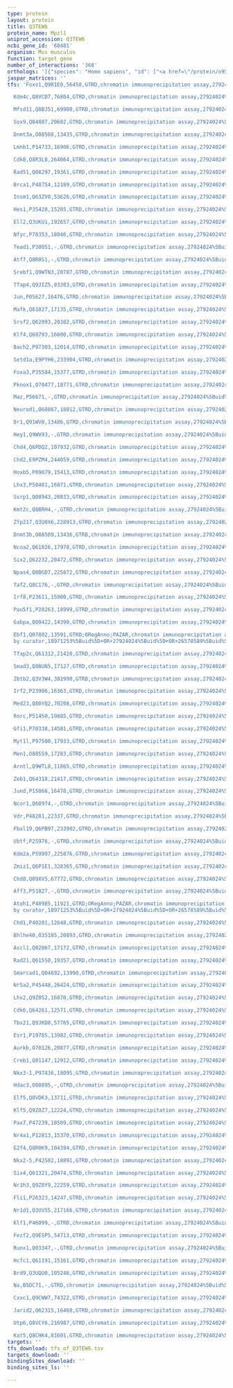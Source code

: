 ```yaml
---
type: protein
layout: protein
title: Q3TEW6
protein_name: Mpzl1
uniprot_accession: Q3TEW6
ncbi_gene_id: '68481'
organism: Mus musculus
function: target gene
number_of_interactions: '368'
orthologs: '[{"species": "Homo sapiens", "id": ["<a href=\"/protein/o95297\">O95297</a>"]}, {"species": "Rattus norvegicus", "id": ["<a href=\"/protein/q6ayt8\">Q6AYT8</a>"]}, {"species": "Danio rerio", "id": ["E9QC94"]}]'
jaspar_matrices: ''
tfs: 'Foxo1,Q9R1E0,56458,GTRD,chromatin immunoprecipitation assay,27924024%5Buid%5D,No

  Kdm4c,Q8VCD7,76804,GTRD,chromatin immunoprecipitation assay,27924024%5Buid%5D,No

  Mfsd11,Q8BJ51,69900,GTRD,chromatin immunoprecipitation assay,27924024%5Buid%5D,No

  Sox9,Q04887,20682,GTRD,chromatin immunoprecipitation assay,27924024%5Buid%5D,No

  Dnmt3a,O88508,13435,GTRD,chromatin immunoprecipitation assay,27924024%5Buid%5D,No

  Lmnb1,P14733,16906,GTRD,chromatin immunoprecipitation assay,27924024%5Buid%5D,No

  Cdk8,Q8R3L8,264064,GTRD,chromatin immunoprecipitation assay,27924024%5Buid%5D,No

  Rad51,Q08297,19361,GTRD,chromatin immunoprecipitation assay,27924024%5Buid%5D,No

  Brca1,P48754,12189,GTRD,chromatin immunoprecipitation assay,27924024%5Buid%5D,No

  Insm1,Q63ZV0,53626,GTRD,chromatin immunoprecipitation assay,27924024%5Buid%5D,No

  Hes1,P35428,15205,GTRD,chromatin immunoprecipitation assay,27924024%5Buid%5D,No

  Ell2,Q3UKU1,192657,GTRD,chromatin immunoprecipitation assay,27924024%5Buid%5D,No

  Nfyc,P70353,18046,GTRD,chromatin immunoprecipitation assay,27924024%5Buid%5D,No

  Tead1,P30051,-,GTRD,chromatin immunoprecipitation assay,27924024%5Buid%5D,No

  Atf7,Q8R0S1,-,GTRD,chromatin immunoprecipitation assay,27924024%5Buid%5D,No

  Srebf1,Q9WTN3,20787,GTRD,chromatin immunoprecipitation assay,27924024%5Buid%5D,No

  Tfap4,Q9JIZ5,83383,GTRD,chromatin immunoprecipitation assay,27924024%5Buid%5D,No

  Jun,P05627,16476,GTRD,chromatin immunoprecipitation assay,27924024%5Buid%5D,No

  Mafk,Q61827,17135,GTRD,chromatin immunoprecipitation assay,27924024%5Buid%5D,No

  Srsf2,Q62093,20382,GTRD,chromatin immunoprecipitation assay,27924024%5Buid%5D,No

  Klf4,Q60793,16600,GTRD,chromatin immunoprecipitation assay,27924024%5Buid%5D,No

  Bach2,P97303,12014,GTRD,chromatin immunoprecipitation assay,27924024%5Buid%5D,No

  Setd1a,E9PYH6,233904,GTRD,chromatin immunoprecipitation assay,27924024%5Buid%5D,No

  Foxa3,P35584,15377,GTRD,chromatin immunoprecipitation assay,27924024%5Buid%5D,No

  Pknox1,O70477,18771,GTRD,chromatin immunoprecipitation assay,27924024%5Buid%5D,No

  Maz,P56671,-,GTRD,chromatin immunoprecipitation assay,27924024%5Buid%5D,No

  Neurod1,Q60867,18012,GTRD,chromatin immunoprecipitation assay,27924024%5Buid%5D,No

  Dr1,Q91WV0,13486,GTRD,chromatin immunoprecipitation assay,27924024%5Buid%5D,No

  Hey1,Q9WV93,-,GTRD,chromatin immunoprecipitation assay,27924024%5Buid%5D,No

  Chd4,Q6PDQ2,107932,GTRD,chromatin immunoprecipitation assay,27924024%5Buid%5D,No

  Chd2,E9PZM4,244059,GTRD,chromatin immunoprecipitation assay,27924024%5Buid%5D,No

  Hoxb5,P09079,15413,GTRD,chromatin immunoprecipitation assay,27924024%5Buid%5D,No

  Lhx3,P50481,16871,GTRD,chromatin immunoprecipitation assay,27924024%5Buid%5D,No

  Ssrp1,Q08943,20833,GTRD,chromatin immunoprecipitation assay,27924024%5Buid%5D,No

  Kmt2c,Q8BRH4,-,GTRD,chromatin immunoprecipitation assay,27924024%5Buid%5D,No

  Zfp217,Q3U0X6,228913,GTRD,chromatin immunoprecipitation assay,27924024%5Buid%5D,No

  Dnmt3b,O88509,13436,GTRD,chromatin immunoprecipitation assay,27924024%5Buid%5D,No

  Ncoa2,Q61026,17978,GTRD,chromatin immunoprecipitation assay,27924024%5Buid%5D,No

  Six2,Q62232,20472,GTRD,chromatin immunoprecipitation assay,27924024%5Buid%5D,No

  Npas4,Q8BGD7,225872,GTRD,chromatin immunoprecipitation assay,27924024%5Buid%5D,No

  Taf2,Q8C176,-,GTRD,chromatin immunoprecipitation assay,27924024%5Buid%5D,No

  Irf8,P23611,15900,GTRD,chromatin immunoprecipitation assay,27924024%5Buid%5D,No

  Pou5f1,P20263,18999,GTRD,chromatin immunoprecipitation assay,27924024%5Buid%5D,No

  Gabpa,Q00422,14390,GTRD,chromatin immunoprecipitation assay,27924024%5Buid%5D,No

  Ebf1,Q07802,13591,GTRD;ORegAnno;PAZAR,chromatin immunoprecipitation assay;inferred
  by curator,18971253%5Buid%5D+OR+27924024%5Buid%5D+OR+26578589%5Buid%5D,No

  Tfap2c,Q61312,21420,GTRD,chromatin immunoprecipitation assay,27924024%5Buid%5D,No

  Smad3,Q8BUN5,17127,GTRD,chromatin immunoprecipitation assay,27924024%5Buid%5D,No

  Zbtb2,Q3V3W4,381990,GTRD,chromatin immunoprecipitation assay,27924024%5Buid%5D,No

  Irf2,P23906,16363,GTRD,chromatin immunoprecipitation assay,27924024%5Buid%5D,No

  Med23,Q80YQ2,70208,GTRD,chromatin immunoprecipitation assay,27924024%5Buid%5D,No

  Rorc,P51450,19885,GTRD,chromatin immunoprecipitation assay,27924024%5Buid%5D,No

  Gfi1,P70338,14581,GTRD,chromatin immunoprecipitation assay,27924024%5Buid%5D,No

  Myt1l,P97500,17933,GTRD,chromatin immunoprecipitation assay,27924024%5Buid%5D,No

  Men1,O88559,17283,GTRD,chromatin immunoprecipitation assay,27924024%5Buid%5D,No

  Arntl,Q9WTL8,11865,GTRD,chromatin immunoprecipitation assay,27924024%5Buid%5D,No

  Zeb1,Q64318,21417,GTRD,chromatin immunoprecipitation assay,27924024%5Buid%5D,No

  Jund,P15066,16478,GTRD,chromatin immunoprecipitation assay,27924024%5Buid%5D,No

  Ncor1,Q60974,-,GTRD,chromatin immunoprecipitation assay,27924024%5Buid%5D,No

  Vdr,P48281,22337,GTRD,chromatin immunoprecipitation assay,27924024%5Buid%5D,No

  Fbxl19,Q6PB97,233902,GTRD,chromatin immunoprecipitation assay,27924024%5Buid%5D,No

  Ubtf,P25976,-,GTRD,chromatin immunoprecipitation assay,27924024%5Buid%5D,No

  Kdm2a,P59997,225876,GTRD,chromatin immunoprecipitation assay,27924024%5Buid%5D,No

  Zmiz1,Q6P1E1,328365,GTRD,chromatin immunoprecipitation assay,27924024%5Buid%5D,No

  Chd8,Q09XV5,67772,GTRD,chromatin immunoprecipitation assay,27924024%5Buid%5D,No

  Aff3,P51827,-,GTRD,chromatin immunoprecipitation assay,27924024%5Buid%5D,No

  Atoh1,P48985,11921,GTRD;ORegAnno;PAZAR,chromatin immunoprecipitation assay;inferred
  by curator,18971253%5Buid%5D+OR+27924024%5Buid%5D+OR+26578589%5Buid%5D,No

  Chd1,P40201,12648,GTRD,chromatin immunoprecipitation assay,27924024%5Buid%5D,No

  Bhlhe40,O35185,20893,GTRD,chromatin immunoprecipitation assay,27924024%5Buid%5D,No

  Ascl1,Q02067,17172,GTRD,chromatin immunoprecipitation assay,27924024%5Buid%5D,No

  Rad21,Q61550,19357,GTRD,chromatin immunoprecipitation assay,27924024%5Buid%5D,No

  Smarcad1,Q04692,13990,GTRD,chromatin immunoprecipitation assay,27924024%5Buid%5D,No

  Nr5a2,P45448,26424,GTRD,chromatin immunoprecipitation assay,27924024%5Buid%5D,No

  Lhx2,Q9Z0S2,16870,GTRD,chromatin immunoprecipitation assay,27924024%5Buid%5D,No

  Cdk6,Q64261,12571,GTRD,chromatin immunoprecipitation assay,27924024%5Buid%5D,No

  Tbx21,Q9JKD8,57765,GTRD,chromatin immunoprecipitation assay,27924024%5Buid%5D,No

  Esr1,P19785,13982,GTRD,chromatin immunoprecipitation assay,27924024%5Buid%5D,No

  Aurkb,O70126,20877,GTRD,chromatin immunoprecipitation assay,27924024%5Buid%5D,No

  Creb1,Q01147,12912,GTRD,chromatin immunoprecipitation assay,27924024%5Buid%5D,No

  Nkx3-1,P97436,18095,GTRD,chromatin immunoprecipitation assay,27924024%5Buid%5D,No

  Hdac3,O88895,-,GTRD,chromatin immunoprecipitation assay,27924024%5Buid%5D,No

  Elf5,Q8VDK3,13711,GTRD,chromatin immunoprecipitation assay,27924024%5Buid%5D,No

  Klf5,Q9Z0Z7,12224,GTRD,chromatin immunoprecipitation assay,27924024%5Buid%5D,No

  Pax7,P47239,18509,GTRD,chromatin immunoprecipitation assay,27924024%5Buid%5D,No

  Nr4a1,P12813,15370,GTRD,chromatin immunoprecipitation assay,27924024%5Buid%5D,No

  E2f4,Q8R0K9,104394,GTRD,chromatin immunoprecipitation assay,27924024%5Buid%5D,No

  Nkx2-5,P42582,18091,GTRD,chromatin immunoprecipitation assay,27924024%5Buid%5D,No

  Six4,Q61321,20474,GTRD,chromatin immunoprecipitation assay,27924024%5Buid%5D,No

  Nr1h3,Q9Z0Y9,22259,GTRD,chromatin immunoprecipitation assay,27924024%5Buid%5D,No

  Fli1,P26323,14247,GTRD,chromatin immunoprecipitation assay,27924024%5Buid%5D,No

  Nr1d1,Q3UV55,217166,GTRD,chromatin immunoprecipitation assay,27924024%5Buid%5D,No

  Klf1,P46099,-,GTRD,chromatin immunoprecipitation assay,27924024%5Buid%5D,No

  Fezf2,Q9ESP5,54713,GTRD,chromatin immunoprecipitation assay,27924024%5Buid%5D,No

  Runx1,Q03347,-,GTRD,chromatin immunoprecipitation assay,27924024%5Buid%5D,No

  Hcfc1,Q61191,15161,GTRD,chromatin immunoprecipitation assay,27924024%5Buid%5D,No

  Brd9,Q3UQU0,105246,GTRD,chromatin immunoprecipitation assay,27924024%5Buid%5D,No

  Na,B5DC71,-,GTRD,chromatin immunoprecipitation assay,27924024%5Buid%5D,No

  Cxxc1,Q9CWW7,74322,GTRD,chromatin immunoprecipitation assay,27924024%5Buid%5D,No

  Jarid2,Q62315,16468,GTRD,chromatin immunoprecipitation assay,27924024%5Buid%5D,No

  Utp6,Q8VCY6,216987,GTRD,chromatin immunoprecipitation assay,27924024%5Buid%5D,No

  Kat5,Q8CHK4,81601,GTRD,chromatin immunoprecipitation assay,27924024%5Buid%5D,No'
targets: ''
tfs_download: tfs_of_Q3TEW6.tsv
targets_download: ''
bindingSites_download: ''
binding_sites_ls: ''

---
```

